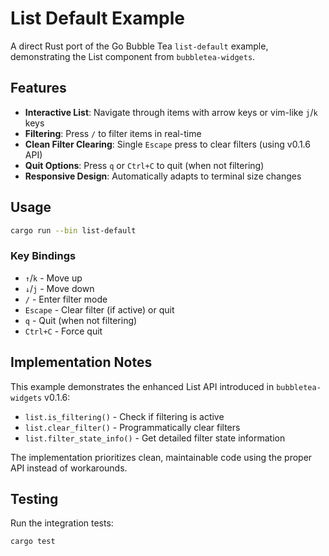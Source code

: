 # List Default Example

A direct Rust port of the Go Bubble Tea `list-default` example, demonstrating the List component from `bubbletea-widgets`.

## Features

- **Interactive List**: Navigate through items with arrow keys or vim-like `j`/`k` keys
- **Filtering**: Press `/` to filter items in real-time
- **Clean Filter Clearing**: Single `Escape` press to clear filters (using v0.1.6 API)
- **Quit Options**: Press `q` or `Ctrl+C` to quit (when not filtering)
- **Responsive Design**: Automatically adapts to terminal size changes

## Usage

```bash
cargo run --bin list-default
```

### Key Bindings

- `↑`/`k` - Move up
- `↓`/`j` - Move down  
- `/` - Enter filter mode
- `Escape` - Clear filter (if active) or quit
- `q` - Quit (when not filtering)
- `Ctrl+C` - Force quit

## Implementation Notes

This example demonstrates the enhanced List API introduced in `bubbletea-widgets` v0.1.6:

- `list.is_filtering()` - Check if filtering is active
- `list.clear_filter()` - Programmatically clear filters
- `list.filter_state_info()` - Get detailed filter state information

The implementation prioritizes clean, maintainable code using the proper API instead of workarounds.

## Testing

Run the integration tests:

```bash
cargo test
```